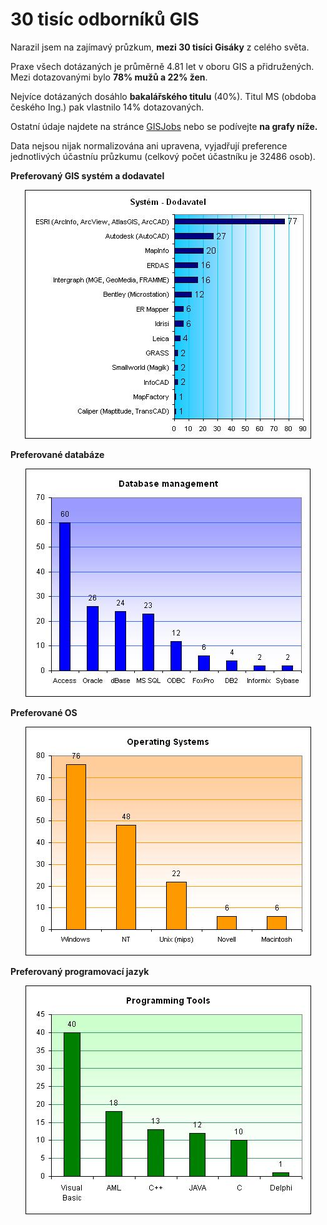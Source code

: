 <!--
title : 30 tisíc odborníků GIS
author : Roman Ožana <ozana@omdesign.cz>
date : 18.11.2006 19:49:25
tags : GIS
-->

# 30 tisíc odborníků GIS

Narazil jsem na zajímavý průzkum, **mezi 30 tisíci Gisáky** z celého světa.

Praxe všech dotázaných je průměrně 4.81 let v oboru GIS a přidružených. Mezi dotazovanými bylo **78% mužů a 22% žen**.

Nejvíce dotázaných dosáhlo **bakalářského titulu** (40%). Titul MS (obdoba českého Ing.) pak vlastnilo 14% dotazovaných.

Ostatní údaje najdete na stránce [GISJobs][1] nebo se podívejte **na grafy níže.**

<!--more-->

<p style="TEXT-ALIGN: left">
  Data nejsou nijak normalizována ani upravena, vyjadřují preference jednotlivých účastníu průzkumu (celkový počet účastníku je <span style="FONT-SIZE: 1em">32486 osob</span>).
</p>

<p style="TEXT-ALIGN: left">
  <strong>Preferovaný GIS systém a dodavatel</strong>
</p>

<p style="text-align: center;">
  <img class="aligncenter" style="display: inline; width: 458px; height: 398px;" title="Graf - GIS Systémy a dodavatele" src="gj-vendors.jpg" alt="Graf - GIS Systémy a dodavatele" />
</p>

<p style="TEXT-ALIGN: left">
  <strong>Preferované databáze</strong>
</p>

<p style="TEXT-ALIGN: center">
  <img class="aligncenter" style="display: inline; width: 456px; height: 365px;" title="Graf - Preferované databáze" src="gj-database.jpg" alt="Graf - Preferované databáze" />
</p>

<p style="TEXT-ALIGN: left">
  <strong>Preferované OS</strong>
</p>

<p style="TEXT-ALIGN: center">
  <img class="aligncenter" style="display: inline; width: 457px; height: 366px;" title="Graf - Preferované operační systemy" src="gj-os.jpg" alt="Graf - Preferované operační systemy" />
</p>

**Preferovaný programovací jazyk**

<p style="text-align: center;">
  <img class="aligncenter" style="display: inline; width: 457px; height: 366px;" title="Graf - Preferovaný programovací system" src="gj-prog.jpg" alt="Graf - Preferovaný programovací system" width="457" height="366" />
</p>

 [1]: http://www.gisjobs.com/survey/responses.jsp?countryLoc=all "GISJobs - průzkum výsledky průzkumu"
